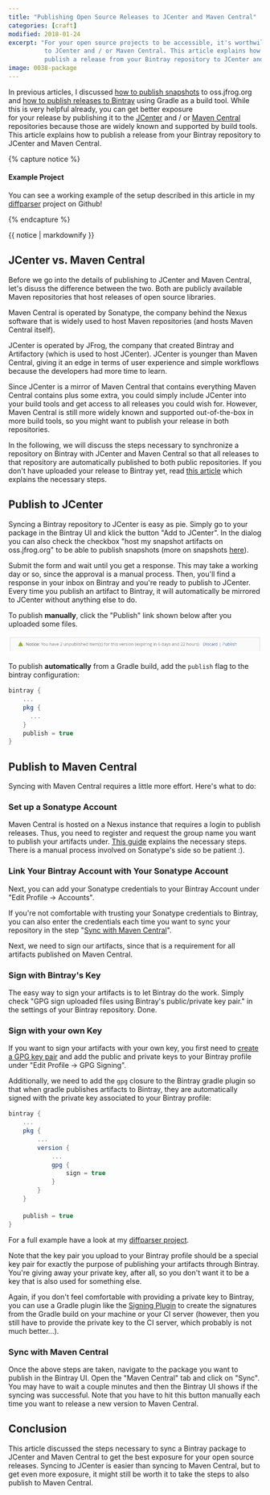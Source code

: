 ```yaml
---
title: "Publishing Open Source Releases to JCenter and Maven Central"
categories: [craft]
modified: 2018-01-24
excerpt: "For your open source projects to be accessible, it's worthwile to publish them   
          to JCenter and / or Maven Central. This article explains how to
          publish a release from your Bintray repository to JCenter and Maven Central."
image: 0038-package
---
```




In previous articles, I discussed [how to publish snapshots](/publish-snapshots-with-gradle/) 
to oss.jfrog.org and [how to publish releases to Bintray](/guide-publishing-to-bintray-with-gradle/) using 
Gradle as a build tool. While this is very helpful already, you can get better exposure  
for your release by publishing it to the [JCenter](https://bintray.com/bintray/jcenter)
and / or [Maven Central](https://search.maven.org/) repositories
because those are widely known and supported by build tools. This article explains how to
publish a release from your Bintray repository to JCenter and Maven Central.

{% capture notice %}
#### Example Project
You can see a working example of the setup described in this article in my 
[diffparser](https://github.com/thombergs/diffparser) project on Github!

{% endcapture %}

<div class="notice success">{{ notice | markdownify }}</div>

## JCenter vs. Maven Central
Before we go into the details of publishing to JCenter and Maven Central, let's disuss the difference
between the two. Both are publicly available Maven repositories that host releases of open source
libraries. 

Maven Central is operated by Sonatype, the company behind the Nexus software that
is widely used to host Maven repositories (and hosts Maven Central itself). 

JCenter is operated
by JFrog, the company that created Bintray and Artifactory (which is used to host JCenter). 
JCenter is younger than Maven Central, giving it an edge in terms of user experience and 
simple workflows because the developers had more time to learn.

Since JCenter is a mirror of Maven Central that contains everything Maven Central contains plus some
extra, you could simply include JCenter into your build tools and get access to all releases you could wish for.
However, Maven Central is still more widely known and supported out-of-the-box in more build tools,
so you might want to publish your release in both repositories.

In the following, we will discuss the steps necessary to synchronize a repository on Bintray 
with JCenter and Maven Central so that all releases to that repository are automatically published 
to both public repositories. If you don't have uploaded your release to Bintray yet,
read [this article](/guide-publishing-to-bintray-with-gradle/) which explains the necessary steps.

## Publish to JCenter

Syncing a Bintray repository to JCenter is easy as pie. Simply go to your package in the Bintray UI and
klick the button "Add to JCenter". In the dialog you can also check the checkbox "host my snapshot artifacts on
oss.jfrog.org" to be able to publish snapshots (more on snapshots [here](/publish-snapshots-with-gradle/)). 

Submit the form and wait until you get a response. This may take a working day or so, since the approval is a
manual process. Then, you'll find a response in your inbox on Bintray and you're ready to publish to JCenter.
Every time you publish an artifact to Bintray, it will automatically be mirrored to JCenter without anything 
else to do. 

To publish **manually**, click the "Publish" link shown below after you uploaded some files.

![publish manually](/assets/img/posts/bintray-jcenter-maven-central/bintray-publish-manually.png)

To publish **automatically** from a Gradle build, add the `publish` flag to the bintray configuration:

```groovy
bintray {
    ...
    pkg {
      ...
    }
    publish = true
}
``` 

## Publish to Maven Central

Syncing with Maven Central requires a little more effort. Here's what to do:

### Set up a Sonatype Account

Maven Central is hosted on a Nexus instance that requires a login to publish releases.
Thus, you need to register and request the group name you want to publish your artifacts
under. [This guide](http://central.sonatype.org/pages/ossrh-guide.html) 
explains the necessary steps. There is a manual process involved on Sonatype's side so
be patient :). 

### Link Your Bintray Account with Your Sonatype Account

Next, you can add your Sonatype credentials to your Bintray Account under "Edit Profile -> Accounts".

If you're not comfortable with trusting your Sonatype credentials to Bintray, you can also
enter the credentials each time you want to sync your repository in the step "[Sync with Maven Central](#sync-with-maven-central)".

Next, we need to sign our artifacts, since that is a requirement for all artifacts published on
Maven Central. 

### Sign with Bintray's Key

The easy way to sign your artifacts is to let Bintray do the work. Simply check 
"GPG sign uploaded files using Bintray's public/private key pair." in the settings of
your Bintray repository. Done.

### Sign with your own Key

If you want to sign your artifacts with your own key, you first need to 
[create a GPG key pair](https://www.gnupg.org/gph/en/manual/c14.html) and add the public
and private keys to your Bintray profile under "Edit Profile -> GPG Signing".

Additionally, we need to add the `gpg` closure to the Bintray gradle plugin so that
when gradle publishes artifacts to Bintray, they are automatically signed with
the private key associated to your Bintray profile:

```groovy
bintray {
    ...
    pkg {
        ...
        version {
            ...
            gpg {
                sign = true
            }
        }
    }

    publish = true
}
```

For a full example have a look at my [diffparser project](https://github.com/thombergs/diffparser/blob/master/build.gradle).

Note that the key pair you upload to your Bintray profile should be a special key pair for exactly the purpose
of publishing your artifacts through Bintray. You're giving away your private key, after all, so you don't want
it to be a key that is also used for something else.

Again, if you don't feel comfortable with providing a private key to Bintray, you can use a Gradle plugin
like the [Signing Plugin](https://docs.gradle.org/current/userguide/signing_plugin.html) to create the 
signatures from the Gradle build on your machine or your CI server (however, then you still have to provide the private key
to the CI server, which probably is not much better...).

### Sync with Maven Central

Once the above steps are taken, navigate to the package you want to publish in the Bintray UI. Open
the "Maven Central" tab and click on "Sync". You may have to wait a couple minutes and then the Bintray
UI shows if the syncing was successful. Note that you have to hit this button manually each time you want to
release a new version to Maven Central.

## Conclusion

This article discussed the steps necessary to sync a Bintray package to JCenter and Maven Central
to get the best exposure for your open source releases. Syncing to JCenter is easier than
syncing to Maven Central, but to get even more exposure, it might still be worth it to take the steps to 
also publish to Maven Central.
